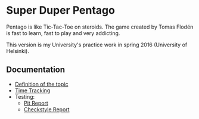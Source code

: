 # Super Duper Pentago
Pentago is like Tic-Tac-Toe on steroids. The game created by Tomas Flodén is fast to learn, fast to play and very addicting.

This version is my University's practice work in spring 2016 (University of Helsinki).

## Documentation
* [Definition of the topic](documentation/topic-definition.md)
* [Time Tracking](documentation/time-tracking.md)
* Testing:
    * [Pit Report](https://rawgit.com/Aapzu/super-duper-pentago/master/documentation/pit-report/index.html)
    * [Checkstyle Report](https://rawgit.com/Aapzu/super-duper-pentago/master/documentation/checkstyle-report/checkstyle.html)
